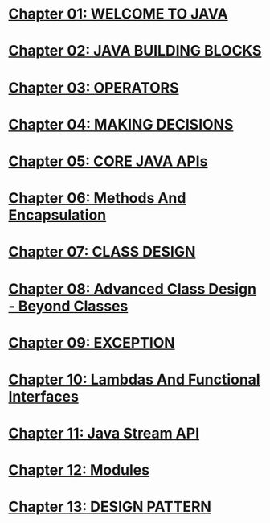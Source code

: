 # [Chapter 01: WELCOME TO JAVA](https://github.com/zyedtu/ocp_1z0_815-to-ocp_1z0_829/blob/master/src/ocp/chapiter01/README.md)
# [Chapter 02: JAVA BUILDING BLOCKS](https://github.com/zyedtu/ocp_1z0_815-to-ocp_1z0_829/blob/master/src/ocp/chapiter02/README.md)
# [Chapter 03: OPERATORS](https://github.com/zyedtu/ocp_1z0_815-to-ocp_1z0_829/blob/master/src/ocp/chapiter03/README.md)
# [Chapter 04: MAKING DECISIONS](https://github.com/zyedtu/ocp_1z0_815-to-ocp_1z0_829/blob/master/src/ocp/chapiter04/README.md)
# [Chapter 05: CORE JAVA APIs](https://github.com/zyedtu/ocp_1z0_815-to-ocp_1z0_829/blob/master/src/ocp/chapiter05/README.md)
# [Chapter 06: Methods And Encapsulation](https://github.com/zyedtu/ocp_1z0_815-to-ocp_1z0_829/blob/master/src/ocp/chapiter06/README.md)
# [Chapter 07: CLASS DESIGN](https://github.com/zyedtu/ocp_1z0_815-to-ocp_1z0_829/blob/master/src/ocp/chapiter07/README.md)
# [Chapter 08: Advanced Class Design - Beyond Classes](https://github.com/zyedtu/ocp_1z0_815-to-ocp_1z0_829/blob/master/src/ocp/chapiter08/README.md)
# [Chapter 09: EXCEPTION](https://github.com/zyedtu/ocp_1z0_815-to-ocp_1z0_829/blob/master/src/ocp/chapiter09/README.md)
# [Chapter 10: Lambdas And Functional Interfaces](https://github.com/zyedtu/ocp_1z0_815-to-ocp_1z0_829/blob/master/src/ocp/chapiter10/README.md)
# [Chapter 11: Java Stream API](https://github.com/zyedtu/ocp_1z0_815-to-ocp_1z0_829/tree/master/src/ocp/chapiter11/README.md)
# [Chapter 12: Modules](https://github.com/zyedtu/ocp_1z0_815-to-ocp_1z0_829/blob/master/src/ocp/chapiter12/README.md)
# [Chapter 13: DESIGN PATTERN](https://github.com/zyedtu/ocp_1z0_815-to-ocp_1z0_829/blob/master/src/ocp/chapiter13/README.md)

